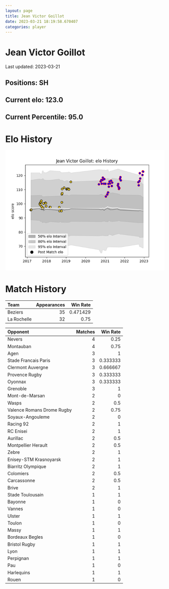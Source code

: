 ```yaml
---  
layout: page  
title: Jean Victor Goillot  
date: 2023-03-21 18:19:58.670407  
categories: player  
---
```

# Jean Victor Goillot


Last updated: 2023-03-21
## Positions: SH

## Current elo: 123.0

## Current Percentile: 95.0

# Elo History


![elo history](history_JeanVictorGoillot.png)
# Match History


| Team        |   Appearances |   Win Rate |
|:------------|--------------:|-----------:|
| Beziers     |            35 |   0.471429 |
| La Rochelle |            32 |   0.75     |

| Opponent                   |   Matches |   Win Rate |
|:---------------------------|----------:|-----------:|
| Nevers                     |         4 |   0.25     |
| Montauban                  |         4 |   0.75     |
| Agen                       |         3 |   1        |
| Stade Francais Paris       |         3 |   0.333333 |
| Clermont Auvergne          |         3 |   0.666667 |
| Provence Rugby             |         3 |   0.333333 |
| Oyonnax                    |         3 |   0.333333 |
| Grenoble                   |         3 |   1        |
| Mont-de-Marsan             |         2 |   0        |
| Wasps                      |         2 |   0.5      |
| Valence Romans Drome Rugby |         2 |   0.75     |
| Soyaux-Angouleme           |         2 |   0        |
| Racing 92                  |         2 |   1        |
| RC Enisei                  |         2 |   1        |
| Aurillac                   |         2 |   0.5      |
| Montpellier Herault        |         2 |   0.5      |
| Zebre                      |         2 |   1        |
| Enisey-STM Krasnoyarsk     |         2 |   1        |
| Biarritz Olympique         |         2 |   1        |
| Colomiers                  |         2 |   0.5      |
| Carcassonne                |         2 |   0.5      |
| Brive                      |         2 |   1        |
| Stade Toulousain           |         1 |   1        |
| Bayonne                    |         1 |   0        |
| Vannes                     |         1 |   0        |
| Ulster                     |         1 |   1        |
| Toulon                     |         1 |   0        |
| Massy                      |         1 |   1        |
| Bordeaux Begles            |         1 |   0        |
| Bristol Rugby              |         1 |   1        |
| Lyon                       |         1 |   1        |
| Perpignan                  |         1 |   1        |
| Pau                        |         1 |   0        |
| Harlequins                 |         1 |   1        |
| Rouen                      |         1 |   0        |